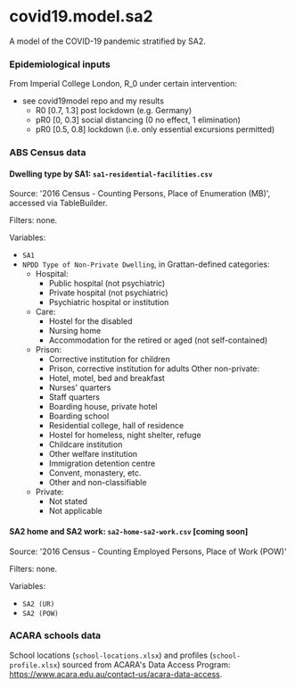 # covid19.model.sa2

A model of the COVID-19 pandemic stratified by SA2.

### Epidemiological inputs

From Imperial College London, R_0 under certain intervention:

* see covid19model repo and my results
  - R0 [0.7, 1.3] post lockdown (e.g. Germany)
  - pR0 [0, 0.3] social distancing (0 no effect, 1 elimination)
  - pR0 [0.5, 0.8] lockdown (i.e. only essential excursions permitted)





### ABS Census data

#### Dwelling type by SA1: `sa1-residential-facilities.csv`

Source: '2016 Census - Counting Persons, Place of Enumeration (MB)',
accessed via TableBuilder.

Filters: none.

Variables:

- `SA1`
- `NPDD Type of Non-Private Dwelling`, in Grattan-defined categories:
  - Hospital:
    - Public hospital (not psychiatric)
    - Private hospital (not psychiatric)
    - Psychiatric hospital or institution
  - Care:
    - Hostel for the disabled
    - Nursing home
    - Accommodation for the retired or aged (not self-contained)
  - Prison:
    - Corrective institution for children
    - Prison, corrective institution for adults
  Other non-private:
    - Hotel, motel, bed and breakfast
    - Nurses' quarters
    - Staff quarters
    - Boarding house, private hotel
    - Boarding school
    - Residential college, hall of residence
    - Hostel for homeless, night shelter, refuge
    - Childcare institution 
    - Other welfare institution
    - Immigration detention centre
    - Convent, monastery, etc.
    - Other and non-classifiable
  - Private:
    - Not stated
    - Not applicable


#### SA2 home and SA2 work: `sa2-home-sa2-work.csv` [coming soon]

Source: '2016 Census - Counting Employed Persons, Place of Work (POW)'

Filters: none.

Variables:

- `SA2 (UR)`
- `SA2 (POW)`


### ACARA schools data

School locations (`school-locations.xlsx`) and profiles (`school-profile.xlsx`)
sourced from ACARA's Data Access Program: https://www.acara.edu.au/contact-us/acara-data-access.
